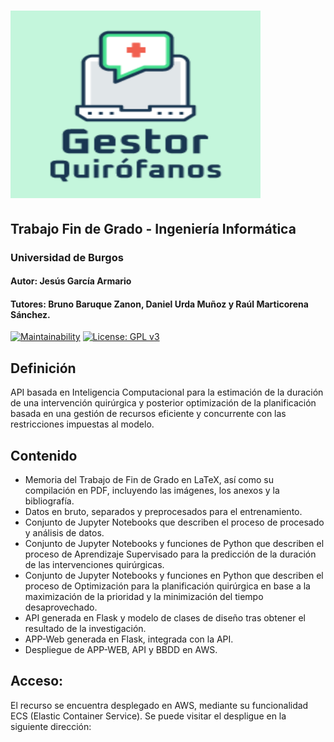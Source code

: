 # <img src="logo.png" alt="Logo Gestor de Quirófanos" style="height: 300px; width:400px;"/>
## Trabajo Fin de Grado - Ingeniería Informática
### Universidad de Burgos
#### Autor: Jesús García Armario
#### Tutores: Bruno Baruque Zanon, Daniel Urda Muñoz y Raúl Marticorena Sánchez.
[![Maintainability](https://api.codeclimate.com/v1/badges/eed3c55e1a5f27911913/maintainability)](https://codeclimate.com/github/jesgararm/GestorQuirofanos/maintainability)
 [![License: GPL v3](https://img.shields.io/badge/License-GPLv3-blue.svg)](https://www.gnu.org/licenses/gpl-3.0)

## Definición
API basada en Inteligencia Computacional para la estimación de la duración de una intervención quirúrgica y posterior optimización de la planificación basada en una gestión de recursos eficiente y concurrente con las restricciones impuestas al modelo.

## Contenido
- Memoria del Trabajo de Fin de Grado en LaTeX, así como su compilación en PDF, incluyendo las imágenes, los anexos y la bibliografía.
- Datos en bruto, separados y preprocesados para el entrenamiento.
- Conjunto de Jupyter Notebooks que describen el proceso de procesado y análisis de datos.
- Conjunto de Jupyter Notebooks y funciones de Python que describen el proceso de Aprendizaje Supervisado para la predicción de la duración de las intervenciones quirúrgicas.
- Conjunto de Jupyter Notebooks y funciones en Python que describen el proceso de Optimización para la planificación quirúrgica en base a la maximización de la prioridad y la minimización del tiempo desaprovechado.
- API generada en Flask y modelo de clases de diseño tras obtener el resultado de la investigación.
- APP-Web generada en Flask, integrada con la API.
- Despliegue de APP-WEB, API y BBDD en AWS.

## Acceso:
El recurso se encuentra desplegado en AWS, mediante su funcionalidad ECS (Elastic Container Service).
Se puede visitar el despligue en la siguiente dirección:[ ](http://16.171.71.106:5000)
